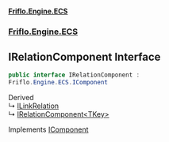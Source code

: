 #### [Friflo.Engine.ECS](index.md 'index')
### [Friflo.Engine.ECS](Friflo.Engine.ECS.md 'Friflo.Engine.ECS')

## IRelationComponent Interface

```csharp
public interface IRelationComponent :
Friflo.Engine.ECS.IComponent
```

Derived  
&#8627; [ILinkRelation](ILinkRelation.md 'Friflo.Engine.ECS.ILinkRelation')  
&#8627; [IRelationComponent&lt;TKey&gt;](IRelationComponent_TKey_.md 'Friflo.Engine.ECS.IRelationComponent<TKey>')

Implements [IComponent](IComponent.md 'Friflo.Engine.ECS.IComponent')